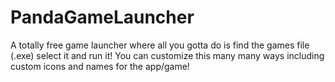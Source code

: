 # PandaGameLauncher
A totally free game launcher where all you gotta do is find the games file (.exe) select it and run it! You can customize this many many  ways including custom icons and names for the app/game!
